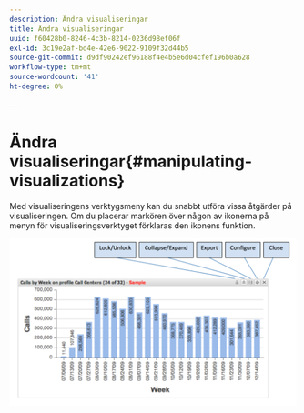 ```yaml
---
description: Ändra visualiseringar
title: Ändra visualiseringar
uuid: f60428b0-8246-4c3b-8214-0236d98ef06f
exl-id: 3c19e2af-bd4e-42e6-9022-9109f32d44b5
source-git-commit: d9df90242ef96188f4e4b5e6d04cfef196b0a628
workflow-type: tm+mt
source-wordcount: '41'
ht-degree: 0%

---
```


# Ändra visualiseringar{#manipulating-visualizations}

Med visualiseringens verktygsmeny kan du snabbt utföra vissa åtgärder på visualiseringen. Om du placerar markören över någon av ikonerna på menyn för visualiseringsverktyget förklaras den ikonens funktion.

![](assets/manipulate_visual.png)
